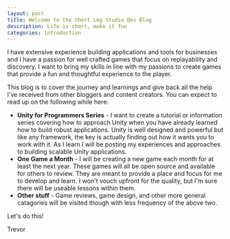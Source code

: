 ```yaml
---
layout: post
title: Welcome to the Short Leg Studio Dev Blog
description: Life is short, make it fun
categories: introduction
---
```


I have extensive experience building applications and tools 
for businesses and I have a passion for well crafted games that focus
on replayability and discovery. I want to bring my skills in line with
my passions to create games that provide a fun and thoughtful experience
to the player.

This blog is to cover the journey and learnings and give back all the help
I've received from other bloggers and content creators. You can expect to
read up on the following while here:

 * **Unity for Programmers Series** - I want to create a tutorial or information series
 covering how to approach Unity when you have already learned how to build robust
 applications. Unity is well designed and powerful but like any framework, the
 key is actually finding out how it wants you to work with it. As I learn I will
 be posting my experiences and approaches to building scalable Unity applications.
 * **One Game a Month** - I will be creating a new game each month for at least the 
 next year. These games will all be open source and available for others to review. 
 They are meant to provide a place and focus for me to develop and learn. I won't
 vouch upfront for the quality, but I'm sure there will be useable lessons within them.
 * **Other stuff** - Game reviews, game design, and other more general catagories will be
 visited though with less frequency of the above two.
 
Let's do this!

Trevor

